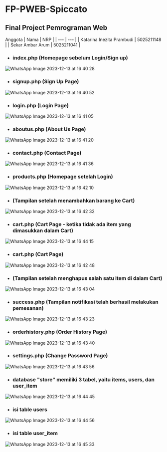 # FP-PWEB-Spiccato
## Final Project Pemrograman Web 

Anggota
| Nama | NRP |
| --- | --- |
| Katarina Inezita Prambudi | 5025211148 |
| Sekar Ambar Arum | 5025211041 |

* ### index.php (Homepage sebelum Login/Sign up)
![WhatsApp Image 2023-12-13 at 16 40 28](https://github.com/katarinainezita/FP-PWEB-Spiccato/assets/90591077/7c9ba036-598b-4542-a5d2-24ce6babac79)

* ### signup.php (Sign Up Page)
![WhatsApp Image 2023-12-13 at 16 40 52](https://github.com/katarinainezita/FP-PWEB-Spiccato/assets/90591077/471a3ebb-9e5d-46c5-8d18-66a9ff6a8013)

* ### login.php (Login Page)
![WhatsApp Image 2023-12-13 at 16 41 05](https://github.com/katarinainezita/FP-PWEB-Spiccato/assets/90591077/e85565f3-147a-4bf4-9d5f-63faeeb05e33)

* ### aboutus.php (About Us Page)
![WhatsApp Image 2023-12-13 at 16 41 20](https://github.com/katarinainezita/FP-PWEB-Spiccato/assets/90591077/5eba2fb8-4303-4163-bb94-ba4e7ebbd123)

* ### contact.php (Contact Page)
![WhatsApp Image 2023-12-13 at 16 41 36](https://github.com/katarinainezita/FP-PWEB-Spiccato/assets/90591077/cca3681a-f8a7-485a-ad26-2bbd52388746)

* ### products.php (Homepage setelah Login)
![WhatsApp Image 2023-12-13 at 16 42 10](https://github.com/katarinainezita/FP-PWEB-Spiccato/assets/90591077/1d492bcb-fc88-46d5-8c4f-69bc262187e2)

* ### (Tampilan setelah menambahkan barang ke Cart)
![WhatsApp Image 2023-12-13 at 16 42 32](https://github.com/katarinainezita/FP-PWEB-Spiccato/assets/90591077/dba1ca6a-4ff5-4d2c-974b-6996822a13b8)

* ### cart.php (Cart Page - ketika tidak ada item yang dimasukkan dalam Cart)
![WhatsApp Image 2023-12-13 at 16 44 15](https://github.com/katarinainezita/FP-PWEB-Spiccato/assets/90591077/bee40b12-a3e4-4d9b-aa59-bb2e35692d87)

* ### cart.php (Cart Page)
![WhatsApp Image 2023-12-13 at 16 42 48](https://github.com/katarinainezita/FP-PWEB-Spiccato/assets/90591077/8c4efdbc-5dd0-45f0-ad81-c3f301ce1b6f)

* ### (Tampilan setelah menghapus salah satu item di dalam Cart)
![WhatsApp Image 2023-12-13 at 16 43 04](https://github.com/katarinainezita/FP-PWEB-Spiccato/assets/90591077/2029b729-f3ec-43ec-b9da-c7103db65610)

* ### success.php (Tampilan notifikasi telah berhasil melakukan pemesanan)
![WhatsApp Image 2023-12-13 at 16 43 23](https://github.com/katarinainezita/FP-PWEB-Spiccato/assets/90591077/88c0dd92-d3c2-49d3-905c-79bcb9416aec)

* ### orderhistory.php (Order History Page)
![WhatsApp Image 2023-12-13 at 16 43 40](https://github.com/katarinainezita/FP-PWEB-Spiccato/assets/90591077/6500eb0a-0d56-4c17-9454-35f31f978786)

* ### settings.php (Change Password Page)
![WhatsApp Image 2023-12-13 at 16 43 56](https://github.com/katarinainezita/FP-PWEB-Spiccato/assets/90591077/570c423c-61e8-4805-bf4b-f05b431fda3e)

* ### database "store" memiliki 3 tabel, yaitu items, users, dan user_item
![WhatsApp Image 2023-12-13 at 16 44 45](https://github.com/katarinainezita/FP-PWEB-Spiccato/assets/90591077/f3b4c3d5-6f40-4991-be83-d5fa8bab2f78)

* ### isi table users
![WhatsApp Image 2023-12-13 at 16 44 56](https://github.com/katarinainezita/FP-PWEB-Spiccato/assets/90591077/30357629-2b64-4378-8bc0-6147a090720e)

* ### isi table user_item
![WhatsApp Image 2023-12-13 at 16 45 33](https://github.com/katarinainezita/FP-PWEB-Spiccato/assets/90591077/b813adaf-f4e1-4cb3-80e7-fcbe0fd071c4)

